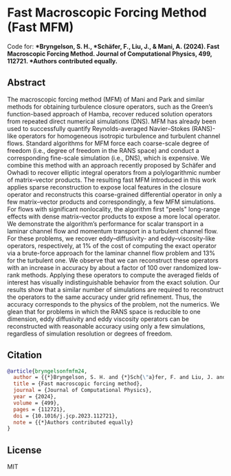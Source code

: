 # Fast Macroscopic Forcing Method (Fast MFM)

Code for: __*Bryngelson, S. H., *Schäfer, F., Liu, J., & Mani, A. (2024). Fast Macroscopic Forcing Method. Journal of Computational Physics, 499, 112721. *Authors contributed equally.__

## Abstract

The macroscopic forcing method (MFM) of Mani and Park and similar methods for obtaining
turbulence closure operators, such as the Green’s function-based approach of Hamba, recover
reduced solution operators from repeated direct numerical simulations (DNS). MFM has already
been used to successfully quantify Reynolds-averaged Navier–Stokes (RANS)-like operators for
homogeneous isotropic turbulence and turbulent channel flows. Standard algorithms for MFM force
each coarse-scale degree of freedom (i.e., degree of freedom in the RANS space) and conduct a
corresponding fine-scale simulation (i.e., DNS), which is expensive. We combine this method with
an approach recently proposed by Schäfer and Owhadi to recover elliptic integral operators from
a polylogarithmic number of matrix–vector products. The resulting fast MFM introduced in this
work applies sparse reconstruction to expose local features in the closure operator and reconstructs
this coarse-grained differential operator in only a few matrix–vector products and correspondingly, a
few MFM simulations. For flows with significant nonlocality, the algorithm first "peels" long-range
effects with dense matrix–vector products to expose a more local operator. We demonstrate the
algorithm’s performance for scalar transport in a laminar channel flow and momentum transport in
a turbulent channel flow. For these problems, we recover eddy–diffusivity- and eddy–viscosity-like
operators, respectively, at 1% of the cost of computing the exact operator via a brute-force approach
for the laminar channel flow problem and 13% for the turbulent one. We observe that we can
reconstruct these operators with an increase in accuracy by about a factor of 100 over randomized
low-rank methods. Applying these operators to compute the averaged fields of interest has visually
indistinguishable behavior from the exact solution. Our results show that a similar number of
simulations are required to reconstruct the operators to the same accuracy under grid refinement.
Thus, the accuracy corresponds to the physics of the problem, not the numerics. We glean that
for problems in which the RANS space is reducible to one dimension, eddy diffusivity and eddy
viscosity operators can be reconstructed with reasonable accuracy using only a few simulations,
regardless of simulation resolution or degrees of freedom.

## Citation

```bibtex
@article{bryngelsonfmfm24,
  author = {{*}Bryngelson, S. H. and {*}Sch{\"a}fer, F. and Liu, J. and Mani, A.},
  title = {Fast macroscopic forcing method},
  journal = {Journal of Computational Physics},
  year = {2024},
  volume = {499},
  pages = {112721},
  doi = {10.1016/j.jcp.2023.112721},
  note = {{*}Authors contributed equally}
}
```

## License

MIT
